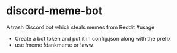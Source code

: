 # discord-meme-bot
A trash Discord bot which steals memes from Reddit
#usage
- Create a bot token and put it in config.json along with the prefix
- use !meme !dankmeme or !aww
